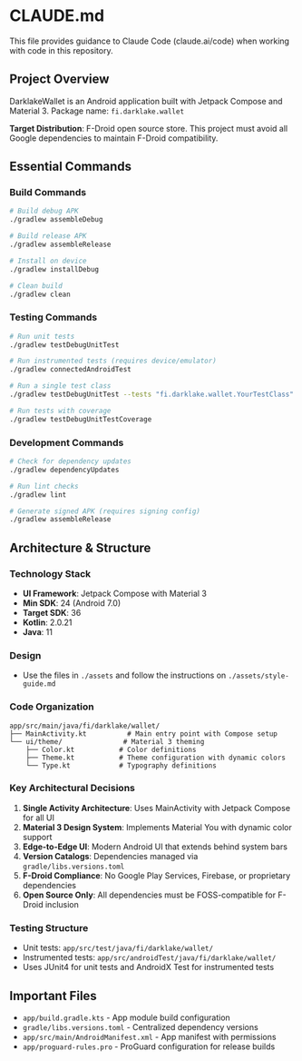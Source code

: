 # CLAUDE.md

This file provides guidance to Claude Code (claude.ai/code) when working with code in this repository.

## Project Overview

DarklakeWallet is an Android application built with Jetpack Compose and Material 3. Package name: `fi.darklake.wallet`

**Target Distribution**: F-Droid open source store. This project must avoid all Google dependencies to maintain F-Droid compatibility.

## Essential Commands

### Build Commands
```bash
# Build debug APK
./gradlew assembleDebug

# Build release APK
./gradlew assembleRelease

# Install on device
./gradlew installDebug

# Clean build
./gradlew clean
```

### Testing Commands
```bash
# Run unit tests
./gradlew testDebugUnitTest

# Run instrumented tests (requires device/emulator)
./gradlew connectedAndroidTest

# Run a single test class
./gradlew testDebugUnitTest --tests "fi.darklake.wallet.YourTestClass"

# Run tests with coverage
./gradlew testDebugUnitTestCoverage
```

### Development Commands
```bash
# Check for dependency updates
./gradlew dependencyUpdates

# Run lint checks
./gradlew lint

# Generate signed APK (requires signing config)
./gradlew assembleRelease
```

## Architecture & Structure

### Technology Stack
- **UI Framework**: Jetpack Compose with Material 3
- **Min SDK**: 24 (Android 7.0)
- **Target SDK**: 36
- **Kotlin**: 2.0.21
- **Java**: 11

### Design
- Use the files in `./assets` and follow the instructions on `./assets/style-guide.md`

### Code Organization
```
app/src/main/java/fi/darklake/wallet/
├── MainActivity.kt          # Main entry point with Compose setup
└── ui/theme/               # Material 3 theming
    ├── Color.kt           # Color definitions
    ├── Theme.kt           # Theme configuration with dynamic colors
    └── Type.kt            # Typography definitions
```

### Key Architectural Decisions
1. **Single Activity Architecture**: Uses MainActivity with Jetpack Compose for all UI
2. **Material 3 Design System**: Implements Material You with dynamic color support
3. **Edge-to-Edge UI**: Modern Android UI that extends behind system bars
4. **Version Catalogs**: Dependencies managed via `gradle/libs.versions.toml`
5. **F-Droid Compliance**: No Google Play Services, Firebase, or proprietary dependencies
6. **Open Source Only**: All dependencies must be FOSS-compatible for F-Droid inclusion

### Testing Structure
- Unit tests: `app/src/test/java/fi/darklake/wallet/`
- Instrumented tests: `app/src/androidTest/java/fi/darklake/wallet/`
- Uses JUnit4 for unit tests and AndroidX Test for instrumented tests

## Important Files

- `app/build.gradle.kts` - App module build configuration
- `gradle/libs.versions.toml` - Centralized dependency versions
- `app/src/main/AndroidManifest.xml` - App manifest with permissions
- `app/proguard-rules.pro` - ProGuard configuration for release builds
